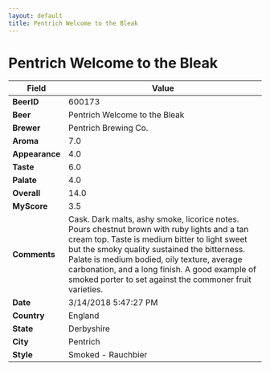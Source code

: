 ```yaml
---
layout: default
title: Pentrich Welcome to the Bleak
---
```


# Pentrich Welcome to the Bleak

| Field         | Value     |
|---------------|-----------|
| **BeerID** | 600173 |
| **Beer** | Pentrich Welcome to the Bleak |
| **Brewer** | Pentrich Brewing Co. |
| **Aroma** | 7.0 |
| **Appearance** | 4.0 |
| **Taste** | 6.0 |
| **Palate** | 4.0 |
| **Overall** | 14.0 |
| **MyScore** | 3.5 |
| **Comments** | Cask. Dark malts, ashy smoke, licorice notes. Pours chestnut brown with ruby lights and a tan cream top. Taste is medium bitter to light sweet but the smoky quality sustained the bitterness. Palate is medium bodied, oily texture, average carbonation, and a long finish. A good example of smoked porter to set against the commoner fruit varieties. |
| **Date** | 3/14/2018 5:47:27 PM |
| **Country** | England |
| **State** | Derbyshire |
| **City** | Pentrich |
| **Style** | Smoked - Rauchbier |
